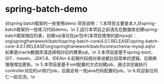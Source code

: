 # spring-batch-demo
对spring batch框架的一些使用demo
项目说明：
1.本项目主要是本人对spring-batch框架的一些练习代码demo。\n
2.运行本项目之前请先在数据库创建spring-batch框架相应的表，创建sql语句在jar包中(本项目使用的是mysql)：
    org\springframework\batch\spring-batch-core\4.0.1.RELEASE\spring-batch-core-4.0.1.RELEASE\org\springframework\batch\core\schema-mysql.sql\n
    如果是oracle数据库请选择相对应的建表sql。\n
3.本项目是基于spring-boot、GIT、maven、JDK1.8、IDEA\n
4.前期代码相对来说都比较简单的逻辑，后期再慢慢增加更新。\n
5.本项目是基于xml配置的方式创建job，通过浏览器执行controller对应的url执行job，后面会有一些java代码配置的job。\n
6.欢迎各位同仁一起交流。\n
